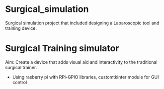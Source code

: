 # Surgical_simulation
Surgical simulation project that included designing a Laparoscopic tool and training device.

# Surgical Training simulator

Aim: Create a device that adds visual aid and interactivity to the traditional surgical trainer.
- Using rasberry pi with RPi-GPIO libraries, customtkinter module for GUI control
